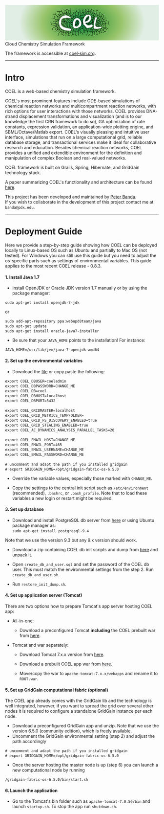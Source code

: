 ![COEL rocks!](/source/Web/web-app/images/coel_gradient-01.png "COEL rocks!")
Cloud Chemistry Simulation Framework

The framework is accessible at [coel-sim.org](http://coel-sim.org).

---

# Intro

COEL is a web-based chemistry simulation framework.

COEL's most prominent features include ODE-based simulations of chemical reaction networks and multicompartment reaction networks, with rich options for user interactions with those networks. COEL provides DNA-strand displacement transformations and visualization (and is to our knowledge the first CRN framework to do so), GA optimization of rate constants, expression validation, an application-wide plotting engine, and SBML/Octave/Matlab export. COEL's visually pleasing and intuitive user interface, simulations that run on a large computational grid, reliable database storage, and transactional services make it ideal for collaborative research and education.
Besides chemical reaction networks, COEL provides a unified and extendible environment for the definition and manipulation of complex Boolean and real-valued networks.

COEL framework is built on Grails, Spring, Hibernate, and GridGain technology stack. 

A paper summarizing COEL's functionality and architecture can be found [here](http://arxiv.org/abs/1407.4027).

This project has been developed and maintained by [Peter Banda](http://peterbanda.net).</br>
If you wish to collaborate in the development of this project contact me at `banda@pdx.edu`.

---

# Deployment Guide

Here we provide a step-by-step guide showing how COEL can be deployed locally to Linux-based OS such as Ubuntu and partially to Mac OS (not tested). For Windows you can still use this guide but you need to adjust the os-specific parts such as settings of environmental variables. This guide applies to the most recent COEL release - 0.8.3.

#### 1. Install Java 1.7

* Install OpenJDK or Oracle JDK version 1.7 manually or by using the package manager:
```
sudo apt-get install openjdk-7-jdk
```
or
```
sudo add-apt-repository ppa:webupd8team/java
sudo apt-get update
sudo apt-get install oracle-java7-installer
```
* Be sure that your `JAVA_HOME` points to the installation! For instance:
```
JAVA_HOME=/usr/lib/jvm/java-7-openjdk-amd64
```

#### 2. Set up the environmental variables

* Download the [file](http://peterbanda.net/coel/0.8.3/environmental_setting) or copy paste the following:
```
export COEL_DBUSER=coeladmin
export COEL_DBPASSWORD=CHANGE_ME
export COEL_DB=coel
export COEL_DBHOST=localhost
export COEL_DBPORT=5432

export COEL_GRIDMASTER=localhost
export COEL_GRID_METRICS_TEMPFOLDER=
export COEL_GRID_FS_DISCOVERY_ENABLED=true
export COEL_GRID_STEALING_ENABLED=true
export COEL_AC_DYNAMICS_ANALYSIS_PARALLEL_TASKS=20

export COEL_EMAIL_HOST=CHANGE_ME
export COEL_EMAIL_PORT=465
export COEL_EMAIL_USERNAME=CHANGE_ME
export COEL_EMAIL_PASSWORD=CHANGE_ME

# uncomment and adapt the path if you installed gridgain
# export GRIDGAIN_HOME=/opt/gridgain-fabric-os-6.5.0
```
* Override the variable values, especially those marked with `CHANGE_ME`.

* Copy the settings to the central init script such as `/etc/environment` (recommended), `.bashrc`, or `.bash_profile`.
  Note that to load these variables a new login or restart might be required.

#### 3. Set up database

* Download and install PostgreSQL db server from [here](http://www.postgresql.org/download/) or using Ubuntu package manager as:</br>
`sudo apt-get install postgresql-9.4`

 Note that we use the version 9.3 but any 9.x version should work.
 
* Download a zip containing COEL db init scripts and dump from [here](http://peterbanda.net/coel/0.8.3/db_init_scripts.zip) and unpack it.

* Open `create_db_and_user.sql` and set the password of the COEL db user. This must match the environmental settings from the step 2. Run `create_db_and_user.sh`.

* Run `restore_init_dump.sh`.
 
#### 4. Set up application server (Tomcat)
There are two options how to prepare Tomcat's app server hosting COEL app:

* All-in-one:
  * Download a preconfigured Tomcat **including** the COEL prebuilt war from [here](https://peterbanda.net/coel/0.8.3/apache-tomcat-7.0.56_with_coel_0.8.3.zip).

* Tomcat and war separately:
  * Download Tomcat 7.x.x version from [here](https://tomcat.apache.org/download-70.cgi).

  * Download a prebuilt COEL app war from [here](https://peterbanda.net/coel/0.8.3/coel-web-0.8.3.war).

  * Move/copy the war to `apache-tomcat-7.x.x/webapps` and rename it to `ROOT.war`.

#### 5. Set up GridGain computational fabric (optional)

The COEL app already comes with the GridGain lib and the technology is well integrated, however, if you want to spread the grid over several other nodes it is required to configure a standalone GridGain instance per each node.

* Download a preconfigured GridGain app and unzip. Note that we use the version 6.5.0 (community edition), which is freely available.
* Uncomment the GridGain environmental setting (step 2) and adjust the path accordingly
```
# uncomment and adapt the path if you installed gridgain
# export GRIDGAIN_HOME=/opt/gridgain-fabric-os-6.5.0
```
* Once the server hosting the master node is up (step 6) you can launch a new computational node by running
```
/gridgain-fabric-os-6.5.0/bin/start.sh
```
#### 6. Launch the application

* Go to the Tomcat's bin folder such as `apache-tomcat-7.0.56/bin` and launch `startup.sh`. To stop the app run `shutdown.sh`.
